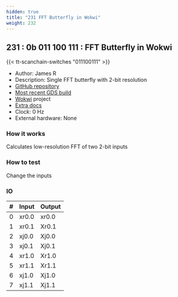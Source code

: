 ```yaml
---
hidden: true
title: "231 FFT Butterfly in Wokwi"
weight: 232
---
```


## 231 : 0b 011 100 111 : FFT Butterfly in Wokwi

{{< tt-scanchain-switches "011100111" >}}

* Author: James R
* Description: Single FFT butterfly with 2-bit resolution
* [GitHub repository](https://github.com/jdrosent/tt02-submission-template)
* [Most recent GDS build](https://github.com/jdrosent/tt02-submission-template/actions/runs/3603537611)
* [Wokwi](https://wokwi.com/projects/349952820323025491) project
* [Extra docs]()
* Clock: 0 Hz
* External hardware: None



### How it works

Calculates low-resolution FFT of two 2-bit inputs

### How to test

Change the inputs

### IO

| # | Input        | Output       |
|---|--------------|--------------|
| 0 | xr0.0  | xr0.0 |
| 1 | xr0.1  | Xr0.1 |
| 2 | xj0.0  | Xj0.0 |
| 3 | xj0.1  | Xj0.1 |
| 4 | xr1.0  | Xr1.0 |
| 5 | xr1.1  | Xr1.1 |
| 6 | xj1.0  | Xj1.0 |
| 7 | xj1.1  | Xj1.1 |
